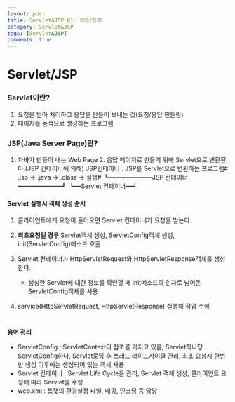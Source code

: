 ```yaml
---
layout: post
title: Servlet&JSP 01. 개념/동작
category: Servlet&JSP
tags: [Servlet&JSP]
comments: true
---
```


# Servlet/JSP

### Servlet이란?

1.	요청을 받아 처리하고 응답을 만들어 보내는 것(요청/응답 핸들링)
2. 페이지를 동적으로 생성하는 프로그램

### JSP(Java Server Page)란?
1. 자바가 만들어 내는 Web Page 2. 응답 페이지로 만들기 위해 Servlet으로 변환된다.(JSP 컨테이너에 의해)
	JSP컨테이너 : JSP를 Servlet으로 변환하는 프로그램#
	 .jsp -> .java -> .class ->        실행#
	┗━━━━━━━JSP 컨테이너━━━━━━━┛   ┗━Servlet 컨테이너━┛

#### Servlet 실행시 객체 생성 순서
1. 클라이언트에게 요청이 들어오면 Servlet 컨테이너가 요청을 받는다.
2. **최초요청일 경우** Servlet객체 생성, ServletConfig객체 생성, init(ServletConfig)메소드 호출

3. Servlet 컨테이너가 HttpServletRequest와 HttpServletResponse객체를 생성한다.
	-	생성한 Servlet에 대한 정보를 확인할 때 init메소드의 인자로 넘어온 ServletConfig객체를 사용

4. service(HttpServletRequest, HttpServletResponse) 실행해 작업 수행
#
**용어 정리**
* ServletConfig : ServletContext의 참조를 가지고 있음, Servlet하나당 ServletConfig하나, Servlet로딩 후 쓰레드 라이프사이클 관리, 최초 요청시 한번만 생성 이후에는 생성되어 있는 객체 사용
* Servlet 컨테이너 : Servlet Life Cycle을 관리, Servlet 객체 생성, 클라이언트 요청에 따라 Servlet을 수행
* web.xml : 톰캣의 환경설정 파일, 매핑, 인코딩 등 담당





